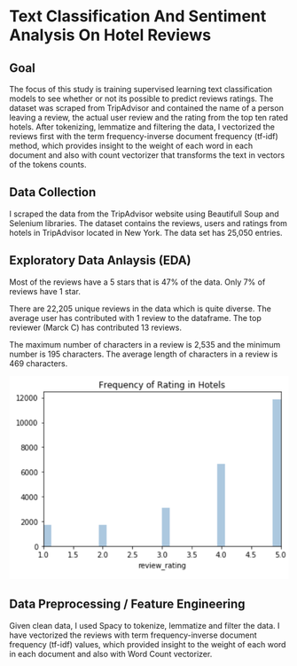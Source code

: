 # Text Classification And Sentiment Analysis On Hotel Reviews

## Goal
The focus of this study is training supervised learning text classification models to see whether or not its possible to predict reviews ratings. The dataset was scraped from TripAdvisor and contained the name of a person leaving a review, the actual user review and the rating from the top ten rated hotels. After tokenizing, lemmatize and filtering the data, I vectorized the reviews first with the term frequency-inverse document frequency (tf-idf) method, which provides insight to the weight of each word in each document and also with count vectorizer that transforms the text in vectors of the tokens counts. 

## Data Collection
I scraped the data from the TripAdvisor website using Beautifull Soup and Selenium libraries. The dataset contains the reviews, users and ratings from hotels in TripAdvisor located in New York. The data set has 25,050 entries.


## Exploratory Data Anlaysis (EDA) 

Most of the reviews have a 5 stars that is 47% of the data. Only 7% of reviews have 1 star. 

There are 22,205 unique reviews in the data which is quite diverse. The average user has contributed with 1 review to the dataframe. The top reviewer (Marck C) has contributed 13 reviews.

The maximum number of characters in a review is 2,535 and the minimum number is 195 characters. The average length of characters in a review is 469 characters.

![](Images/review_frequency.png)

## Data Preprocessing / Feature Engineering

Given clean data, I used Spacy to tokenize, lemmatize and filter the data. I have vectorized the reviews with term frequency-inverse document frequency (tf-idf) values, which provided insight to the weight of each word in each document and also with Word Count vectorizer.
